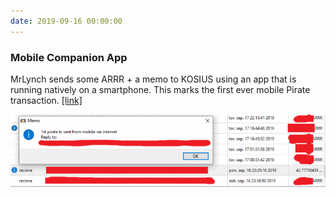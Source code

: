 ```yaml
---
date: 2019-09-16 00:00:00
---
```


### Mobile Companion App

MrLynch sends some ARRR + a memo to KOSIUS using an app that is running natively on a smartphone. This marks the first ever mobile Pirate transaction. [[link]](https://twitter.com/PirateChain/status/1172830640678559749)

[![Mobile Companion App](assets/img/posts/1st-Mobile-Transaction-Memo-Field-768x178.png)](assets/img/posts/1st-Mobile-Transaction-Memo-Field-768x178.png)


